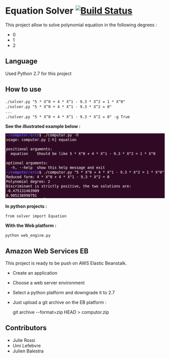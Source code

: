 # Equation Solver [![Build Status](https://travis-ci.org/JulienBalestra/computor.svg?branch=master)](https://travis-ci.org/jbalestra/computor)


This project allow to solve polynomial equation in the following degrees :

* 0
* 1
* 2


## Language

Used Python 2.7 for this project

## How to use


    ./solver.py "5 * X^0 + 4 * X^1 - 9.3 * X^2 = 1 * X^0"
    ./solver.py "5 * X^0 + 4 * X^1 - 9.3 * X^2 = 0"
    ...
    ./solver.py "5 * X^0 + 4 * X^1 - 9.3 * X^2 = 0" -g True

**See the illustrated example below :**

<img src="computor.png">
    
**In python projects :**


    from solver import Equation
    
**With the Web platform :**

    python web_engine.py
    
## Amazon Web Services EB

This project is ready to be push on AWS Elastic Beanstalk.

* Create an application 
* Choose a web server environment
* Select a python platform and downgrade it to 2.7
* Just upload a git archive on the EB platform :


    git archive --format=zip HEAD > computor.zip

## Contributors

* Julie Rossi
* Umi Lefebvre
* Julien Balestra

